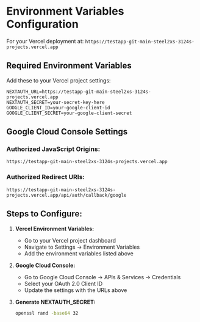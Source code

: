 # Environment Variables Configuration

For your Vercel deployment at: `https://testapp-git-main-steel2xs-3124s-projects.vercel.app`

## Required Environment Variables

Add these to your Vercel project settings:

```
NEXTAUTH_URL=https://testapp-git-main-steel2xs-3124s-projects.vercel.app
NEXTAUTH_SECRET=your-secret-key-here
GOOGLE_CLIENT_ID=your-google-client-id
GOOGLE_CLIENT_SECRET=your-google-client-secret
```

## Google Cloud Console Settings

### Authorized JavaScript Origins:
```
https://testapp-git-main-steel2xs-3124s-projects.vercel.app
```

### Authorized Redirect URIs:
```
https://testapp-git-main-steel2xs-3124s-projects.vercel.app/api/auth/callback/google
```

## Steps to Configure:

1. **Vercel Environment Variables:**
   - Go to your Vercel project dashboard
   - Navigate to Settings → Environment Variables
   - Add the environment variables listed above

2. **Google Cloud Console:**
   - Go to Google Cloud Console → APIs & Services → Credentials
   - Select your OAuth 2.0 Client ID
   - Update the settings with the URLs above

3. **Generate NEXTAUTH_SECRET:**
   ```bash
   openssl rand -base64 32
   ```
